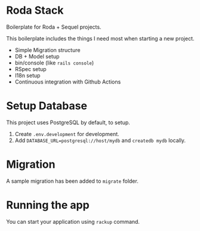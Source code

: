 # Roda Stack

Boilerplate for Roda + Sequel projects.

This boilerplate includes the things I need most when starting a new project.

- Simple Migration structure
- DB + Model setup
- bin/console (like `rails console`)
- RSpec setup
- I18n setup
- Continuous integration with Github Actions

# Setup Database

This project uses PostgreSQL by default, to setup.

1. Create `.env.development` for development.
2. Add `DATABASE_URL=postgresql://host/mydb` and `createdb mydb` locally.

# Migration

A sample migration has been added to `migrate` folder.

# Running the app

You can start your application using `rackup` command.
